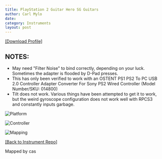 ```yaml
---
title: PlayStation 2 Guitar Hero SG Guitars
author: Carl Mylo
date: 
category: Instruments
layout: post
---
```


[[Download Profile]](https://github.com/hmxmilohax/rb3-pc/raw/main/instrument-repo/PS2%20Guitar%20Hero%20SG%20Guitar.7z)

## NOTES:

* May need "Filter Noise" to bind correctly, depending on your luck. Sometimes the adapter is flooded by D-Pad presses.
* This has only been verified to work with an OSTENT PS1 PS2 To PC USB 2.0 Controller Adapter Converter For Sony PS2 Wired Controller (Model Number/SKU: 014800)
* Tilt does not work. Various things have been attempted to get it to work, but the weird gyroscope configuration does not work well with RPCS3 and constantly inputs garbage.

![Platform](https://raw.githubusercontent.com/hmxmilohax/rb3-pc/main/assets/images/instruments/plat/ps2.png "Platform") 

![Controller](https://raw.githubusercontent.com/hmxmilohax/rb3-pc/main/assets/images/instruments/cont/ps2sgcontroller.png "Controller") 

![Mapping](https://raw.githubusercontent.com/hmxmilohax/rb3-pc/main/assets/images/instruments/maps/ps2sgmapping.png "Mapping") 

[[Back to Instrument Repo]](https://rb3pc.milohax.org/english/instrumentrepo/#instrument-list)


Mapped by cas